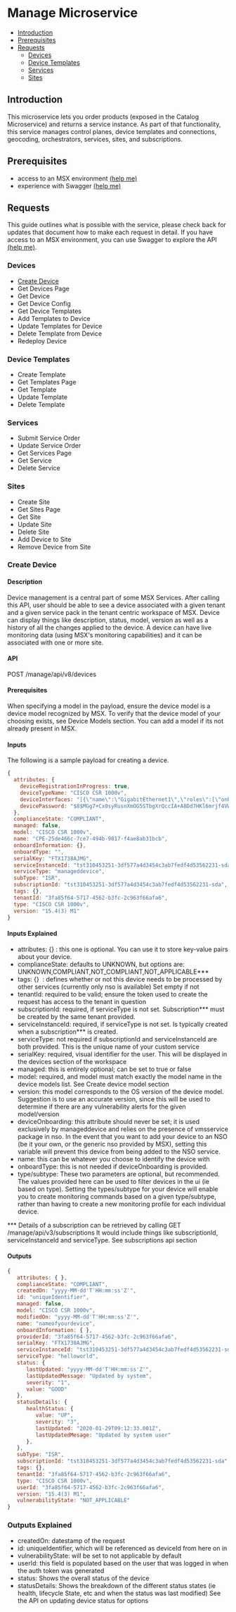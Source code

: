 # Manage Microservice
* [Introduction](#introduction)
* [Prerequisites](#prerequisites)
* [Requests](#requests)
    * [Devices](#devices)
    * [Device Templates](#device-templates)
    * [Services](#services)
    * [Sites](#sites)

## Introduction
This microservice lets you order products (exposed in the Catalog Microservice) and returns a service instance. As part of that functionality, this service manages control planes, device templates and connections, geocoding, orchestrators, services, sites, and subscriptions.


## Prerequisites
* access to an MSX environment [(help me)](../01-msx-developer-program-basics/02-getting-access-to-an-msx-environment.md)
* experience with Swagger [(help me)](../01-msx-developer-program-basics/04-using-the-swagger-documentation.md)


## Requests
This guide outlines what is possible with the service, please check back for updates that document how to make each request in detail. If you have access to an MSX environment, you can use Swagger to explore the API [(help me)](#prerequisites).


### Devices
* [Create Device](#create-device)
* Get Devices Page
* Get Device
* Get Device Config
* Get Device Templates
* Add Templates to Device
* Update Templates for Device
* Delete Template from Device
* Redeploy Device

### Device Templates
* Create Template
* Get Templates Page
* Get Template
* Update Template
* Delete Template

### Services
* Submit Service Order
* Update Service Order
* Get Services Page
* Get Service
* Delete Service

### Sites
* Create Site
* Get Sites Page
* Get Site
* Update Site
* Delete Site
* Add Device to Site
* Remove Device from Site


### Create Device
#### Description
Device management is a central part of some MSX Services. After calling this API, user should be able to see a device associated with a given tenant and a given service pack in the tenant centric workspace of MSX. Device can display things like description, status, model, version as well as a history of all the changes applied to the device.
A device can have live monitoring data (using MSX's monitoring capabilities) and it can be associated with one or more site.
#### API
POST /manage/api/v8/devices
#### Prerequisites
When specifying a model in the payload, ensure the device model is a device model recognized by MSX.
To verify that the device model of your choosing exists, see Device Models section. You can add a model if its not already present in MSX.
#### Inputs
The following is a sample payload for creating a device.
```javascript
{
  attributes: {
    deviceRegistrationInProgress: true,
    deviceTypeName: "CISCO CSR 1000v",
    deviceInterfaces: "[{\"name\":\"GigabitEthernet1\",\"roles\":[\"onboard\",\"wan\"],\"snmp\":\"GigabitEthernet1\",\"nedId\":\"cisco-ios\"}]",
    devicePassword: "$8$MGg7+Cx0syRusnXmOG5STbgXrQccIA+A8Dd7HKl6mrjf4VW3gr+UhpZJoh0VL7o6"
  },
  complianceState: "COMPLIANT",
  managed: false,
  model: "CISCO CSR 1000v",
  name: "CPE-25de466c-7ce7-494b-9817-f4ae8ab31bcb",
  onboardInformation: {},
  onboardType: "",
  serialKey: "FTX1738AJMG",
  serviceInstanceId: "tst310453251-3df577a4d3454c3ab7fedf4d53562231-sda",
  serviceType: "manageddevice",
  subType: "ISR",
  subscriptionId: "tst310453251-3df577a4d3454c3ab7fedf4d53562231-sda",
  tags: {},
  tenantId: "3fa85f64-5717-4562-b3fc-2c963f66afa6",
  type: "CISCO CSR 1000v",
  version: "15.4(3) M1"
}
```
#### Inputs Explained
- attributes: {} : this one is optional. You can use it to store key-value pairs about your device.
- complianceState: defaults to UNKNOWN, but options are: UNKNOWN,COMPLIANT,NOT_COMPLIANT,NOT_APPLICABLE***
- tags: {}  : defines whether or not this device needs to be processed by other services (currently only nso is available) Set empty if not
- tenantId: required to be valid; ensure the token used to create the request has access to the tenant in question
- subscriptionId: required, if serviceType is not set. Subscription*** must be created by the same tenant provided.
- serviceInstanceId: required, if serviceType is not set. Is typically created when a subscription*** is created.
- serviceType: not required if subscriptionId and serviceInstanceId are both provided. This is the unique name of your custom service
- serialKey: required, visual identifier for the user. This will be displayed in the devices section of the workspace
- managed: this is entirely optional; can be set to true or false
- model: required, and model must match exactly the model name in the device models list. See Create device model section
- version: this model corresponds to the OS version of the device model. Suggestion is to use an accurate version, since this will be used to determine if there are any vulnerability alerts for the given model/version
- deviceOnboarding: this attribute should never be set; it is used exclusively by manageddevice and relies on the presence of vmsservice package in nso. In the event that you want to add your device to an NSO (be it your own, or the generic nso provided by MSX), setting this variable will prevent this device from being added to the NSO service.
- name: this can be whatever you choose to identify the device with
- onboardType: this is not needed if deviceOnboarding is provided.
- type/subtype: These two parameters are optional, but recommended. The values provided here can be used to filter devices in the ui (ie based on type). Setting the types/subtype for your device will enable you to create monitoring commands based on a given type/subtype, rather than having to create a new monitoring profile for each individual device.

*** Details of a subscription can be retrieved by calling GET /manage/api/v3/subscriptions It would include things like subscriptionId, serviceInstanceId and serviceType. See subscriptions api section
#### Outputs
```javascript
{
   attributes: { },
   complianceState: "COMPLIANT",
   createdOn: "yyyy-MM-dd'T'HH:mm:ss'Z'",
   id: "uniqueIdentifier",
   managed: false,
   model: "CISCO CSR 1000v",
   modifiedOn: "yyyy-MM-dd'T'HH:mm:ss'Z'",
   name: "nameofyourdevice",
   onboardInformation: { },
   providerId: "3fa85f64-5717-4562-b3fc-2c963f66afa6",
   serialKey: "FTX1738AJMG",
   serviceInstanceId: "tst310453251-3df577a4d3454c3ab7fedf4d53562231-sda",
   serviceType: "helloworld",
   status: {
      lastUpdated: "yyyy-MM-dd'T'HH:mm:ss'Z'",
      lastUpdatedMessage: "Updated by system",
      severity: "1",
      value: "GOOD"
   },
   statusDetails: {
      healthStatus: {
         value: "UP",
         severity: "3",
         lastUpdated: "2020-01-29T09:12:33.001Z",
         lastUpdatedMesage: "Updated by system user"
      },
   },
   subType: "ISR",
   subscriptionId: "tst310453251-3df577a4d3454c3ab7fedf4d53562231-sda",
   tags: {},
   tenantId: "3fa85f64-5717-4562-b3fc-2c963f66afa6",
   type: "CISCO CSR 1000v",
   userId: "3fa85f64-5717-4562-b3fc-2c963f66afa6",
   version: "15.4(3) M1",
   vulnerabilityState: "NOT_APPLICABLE"
}
```
### Outputs Explained
- createdOn: datestamp of the request
- id: uniqueIdentifier, which will be referenced as deviceId from here on in
- vulnerabilityState: will be set to not applicable by default
- userId: this field is populated based on the user that was logged in when the auth token was generated
- status: Shows the overall status of the device
- statusDetails: Shows the breakdown of the different status states (ie health, lifecycle State, etc and when the status was last modified) See the API on updating device status for options

